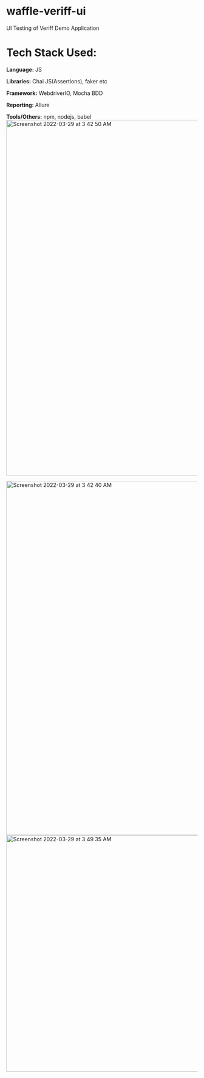 # waffle-veriff-ui

UI Testing of Veriff Demo Application

# Tech Stack Used:

**Language:** JS

**Libraries:** Chai JS(Assertions), faker etc

**Framework:** WebdriverIO, Mocha BDD

**Reporting:** Allure

**Tools/Others:** npm, nodejs, babel
<img width="935" alt="Screenshot 2022-03-29 at 3 42 50 AM" src="https://user-images.githubusercontent.com/5388523/160498820-e9ca7739-017f-4fc9-a7b3-85b9f586c064.png">

<img width="931" alt="Screenshot 2022-03-29 at 3 42 40 AM" src="https://user-images.githubusercontent.com/5388523/160498827-55fc1989-cd80-4a61-8025-89bc3567cfe8.png">

<img width="622" alt="Screenshot 2022-03-29 at 3 49 35 AM" src="https://user-images.githubusercontent.com/5388523/160498801-90670604-6333-4623-a840-46b60c0ff6ff.png">

